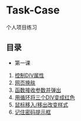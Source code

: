 # Task-Case
个人项目练习

## 目录
* 第一课 
1. [控制DIV属性](./lesson-01.html)
1. [网页换肤](./lesson-02.html)
1. [函数接收参数并弹出](./lesson-03.html)
1. [用循环将三个DIV变成红色](./lesson-04.html)
1. [鼠标移入/移出改变样式](./lesson-05.html)
1. [记住密码提示框](./lesson-06.html)
 
